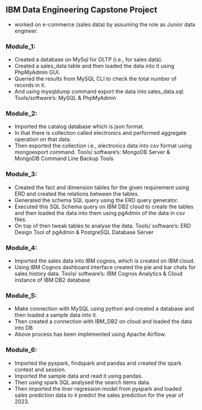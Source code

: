 ## IBM Data Engineering Capstone Project 
- worked on e-commerce (sales data) by assuming the role as Junior data engineer. 
### Module_1:
-	Created a database on MySql for OLTP (i.e., for sales data).
-	Created a sales_data table and then loaded the data into it using PhpMyAdmin GUI.
-	Queried the results from MySQL CLI to check the total number of records in it.
-	And using mysqldump command export the data into sales_data.sql.
Tools/software’s: MySQL & PhpMyAdmin
### Module_2:
-	Imported the catalog database which is json format.
-	In that there is collection called electronics and performed aggregate operation on that data.
-	Then exported the collection i.e., electronics data into csv format using mongoexport command.
 Tools/ software’s: MongoDB Server & MongoDB Command Line Backup Tools
### Module_3:
-	Created the fact and dimension tables for the given requirement using ERD and created the relations between the tables.
-	Generated the schema SQL query using the ERD query generator.
-	Executed this SQL Schema query on IBM DB2 cloud to create the tables and then loaded the data into them using pgAdmin of the data in csv files.
-	On top of then tweak tables to analyse the data. 
Tools/ software’s: ERD Design Tool of pgAdmin & PostgreSQL Database Server
### Module_4:
-	Imported the sales data into IBM cognos, which is created on IBM cloud.
-	Using IBM Cognos dashboard interface created the pie and bar chats for sales history data.
Tools/ software’s: IBM Cognos Analytics & Cloud instance of IBM DB2 database
### Module_5: 
-	Make connection with MySQL using python and created a database and then loaded a sample data into it.
-	Then created a connection with IBM_DB2 on cloud and loaded the data into DB
-	Above process has been implemented using Apache Airflow.
### Module_6:
-	Imported the pyspark, findspark and pandas and created the spark contest and session.
-	Imported the sample data and read it using pandas.
-	Then using spark SQL analysed the search items data.
-	Then imported the liner regression model from pyspark and loaded sales prediction data to it predict the sales prediction for the year of 2023.
